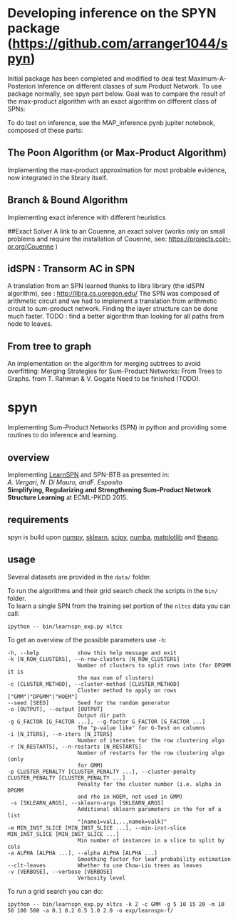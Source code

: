 
# Developing inference on the SPYN package (https://github.com/arranger1044/spyn)

Initial package has been completed and modified to deal test Maximum-A-Posteriori Inference on different classes of sum Product Network.
To use package normally, see spyn part below.
Goal was to compare the result of the max-product algorithm with an exact algorithm on different class of SPNs:

To do test on inference, see the MAP_inference.pynb jupiter notebook, composed of these parts:

## The Poon Algorithm (or Max-Product Algorithm)
Implementing the max-product approximation for most probable evidence, now integrated in the library itself.

## Branch & Bound Algorithm
Implementing exact inference with different heuristics

##Exact Solver
A link to an Couenne, an exact solver (works only on small problems and require the installation of Couenne, see: https://projects.coin-or.org/Couenne )

## idSPN : Transorm AC in SPN
A translation from an SPN learned thanks to libra library (the idSPN algorithm),  see : http://libra.cs.uoregon.edu/
The SPN was composed of arithmetic circuit and we had to implement a translation from arithmetic circuit to sum-product network. 
Finding the layer structure can be done much faster. TODO : find a better algorithm than looking for all paths from node to leaves.

## From tree to graph
An implementation on the algorithm for merging subtrees to avoid overfitting: Merging Strategies for Sum-Product Networks: From Trees to Graphs. from T. Rahman & V. Gogate 
Need to be finished (TODO).


# spyn

Implementing Sum-Product Networks (SPN) in python and providing
some routines to do inference and learning.



## overview

Implementing [LearnSPN](http://homes.cs.washington.edu/~pedrod/papers/mlc13.pdf)
and SPN-BTB as presented in:  
_A. Vergari, N. Di Mauro, andF. Esposito_   
**Simplifying, Regularizing and Strengthening Sum-Product Network Structure Learning** at ECML-PKDD 2015.


## requirements
spyn is build upon [numpy](http://www.numpy.org/),
[sklearn](http://scikit-learn.org/stable/),
[scipy](http://www.scipy.org/), [numba](http://numba.pydata.org/), [matplotlib](http://matplotlib.org/) and [theano](http://deeplearning.net/software/theano/).

## usage
Several datasets are provided in the `data/` folder.


To run the algorithms and their grid search check the scripts in the `bin/` folder.  
To learn a single SPN from the training set portion of the `nltcs`
data you can call:

    ipython -- bin/learnspn_exp.py nltcs

To get an overview of the possible parameters use `-h`:

    -h, --help            show this help message and exit
    -k [N_ROW_CLUSTERS], --n-row-clusters [N_ROW_CLUSTERS]
                          Number of clusters to split rows into (for DPGMM it is
                          the max num of clusters)
    -c [CLUSTER_METHOD], --cluster-method [CLUSTER_METHOD]
                          Cluster method to apply on rows ["GMM"|"DPGMM"|"HOEM"]
    --seed [SEED]         Seed for the random generator
    -o [OUTPUT], --output [OUTPUT]
                          Output dir path
    -g G_FACTOR [G_FACTOR ...], --g-factor G_FACTOR [G_FACTOR ...]
                          The "p-value like" for G-Test on columns
    -i [N_ITERS], --n-iters [N_ITERS]
                          Number of iterates for the row clustering algo
    -r [N_RESTARTS], --n-restarts [N_RESTARTS]
                          Number of restarts for the row clustering algo (only
                          for GMM)
    -p CLUSTER_PENALTY [CLUSTER_PENALTY ...], --cluster-penalty CLUSTER_PENALTY [CLUSTER_PENALTY ...]
                          Penalty for the cluster number (i.e. alpha in DPGMM
                          and rho in HOEM, not used in GMM)
     -s [SKLEARN_ARGS], --sklearn-args [SKLEARN_ARGS]
                          Additional sklearn parameters in the for of a list
                          "[name1=val1,..,namek=valk]"
    -m MIN_INST_SLICE [MIN_INST_SLICE ...], --min-inst-slice MIN_INST_SLICE [MIN_INST_SLICE ...]
                          Min number of instances in a slice to split by cols
    -a ALPHA [ALPHA ...], --alpha ALPHA [ALPHA ...]
                          Smoothing factor for leaf probability estimation
    --clt-leaves          Whether to use Chow-Liu trees as leaves
    -v [VERBOSE], --verbose [VERBOSE]
                          Verbosity level


To run a grid search you can do:

    ipython -- bin/learnspn_exp.py nltcs -k 2 -c GMM -g 5 10 15 20 -m 10 50 100 500 -a 0.1 0.2 0.5 1.0 2.0 -o exp/learnspn-f/

